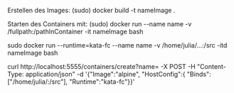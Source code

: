 Erstellen des Images:
(sudo) docker build -t nameImage .

Starten des Containers mit:
(sudo) docker run --name name -v /fullpath:/pathInContainer -it nameImage bash

sudo docker run --runtime=kata-fc --name name -v /home/julia/...:/src -itd nameImage bash

curl http://localhost:5555/containers/create?name=<name> -X POST -H "Content-Type: application/json" -d '{"Image":"alpine", "HostConfig":{ "Binds":["/home/julia/:/src"], "Runtime":"kata-fc"}}'
